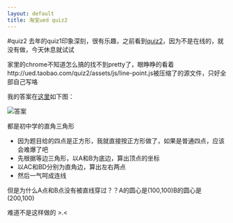 ```yaml
---
layout: default
title: 淘宝ued quiz2
---
```


#quiz2
去年的quiz1印象深刻，很有乐趣，之前看到[quiz2](http://ued.taobao.com/quiz2/ "title")，因为不是在线的，就没有做，今天休息就试试


家里的chrome不知道怎么搞的找不到pretty了，眼睁睁的看着http://ued.taobao.com/quiz2/assets/js/line-point.js被压缩了的源文件，只好全部自己写咯

我的答案在[这里](http://wtt9906.github.com/jekyll_demo/quiz2.html "title")如下图：

![答案](http://wtt9906.github.com/jekyll_demo/image/quiz2.jpg)

都是初中学的直角三角形


+ 因为题目给的四点是正方形，我就直接按正方形做了，如果是普通四点，应该会难爆了吧
+ 先根据等边三角形，以A和B为底边，算出顶点的坐标
+ 以AC和BD分别为直角边，算出左右两点
+ 然后一气呵成连线


但是为什么A点和B点没有被直线穿过？？A的圆心是(100,100)B的圆心是(200,100)

难道不是这样做的 >.<

